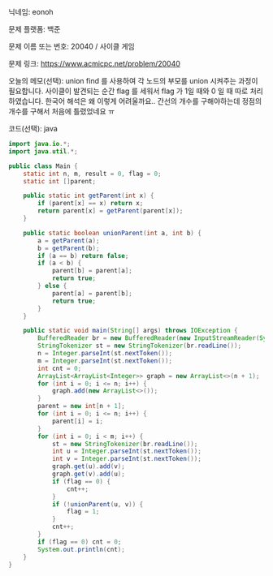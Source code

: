 닉네임: eonoh

문제 플랫폼: 백준

문제 이름 또는 번호: 20040 / 사이클 게임

문제 링크: https://www.acmicpc.net/problem/20040

오늘의 메모(선택): union find 를 사용하여 각 노드의 부모를 union 시켜주는 과정이 필요합니다. 사이클이 발견되는 순간 flag 를 세워서 flag 가 1일 때와 0 일 때 따로 처리하였습니다. 한국어 해석은 왜 이렇게 어려울까요.. 간선의 개수를 구해야하는데 정점의 개수를 구해서 처음에 틀렸었네요 ㅠ

코드(선택): java

```java
import java.io.*;
import java.util.*;

public class Main {
	static int n, m, result = 0, flag = 0;
	static int []parent;

	public static int getParent(int x) {
		if (parent[x] == x) return x;
		return parent[x] = getParent(parent[x]);
	}

	public static boolean unionParent(int a, int b) {
		a = getParent(a);
		b = getParent(b);
		if (a == b) return false;
		if (a < b) {
			parent[b] = parent[a];
			return true;
		} else {
			parent[a] = parent[b];
			return true;
		}
	}

	public static void main(String[] args) throws IOException {
		BufferedReader br = new BufferedReader(new InputStreamReader(System.in));
		StringTokenizer st = new StringTokenizer(br.readLine());
		n = Integer.parseInt(st.nextToken());
		m = Integer.parseInt(st.nextToken());
		int cnt = 0;
		ArrayList<ArrayList<Integer>> graph = new ArrayList<>(n + 1);
		for (int i = 0; i <= n; i++) {
			graph.add(new ArrayList<>());
		}
		parent = new int[n + 1];
		for (int i = 0; i <= n; i++) {
			parent[i] = i;
		}
		for (int i = 0; i < m; i++) {
			st = new StringTokenizer(br.readLine());
			int u = Integer.parseInt(st.nextToken());
			int v = Integer.parseInt(st.nextToken());
			graph.get(u).add(v);
			graph.get(v).add(u);
			if (flag == 0) {
				cnt++;
			}
			if (!unionParent(u, v)) {
				flag = 1;
			}
            cnt++;
		}
		if (flag == 0) cnt = 0;
		System.out.println(cnt);
	}
}
```

